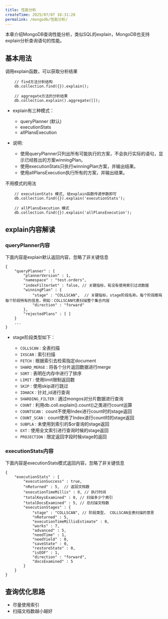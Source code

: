 ```yaml
---
title: 性能分析
createTime: 2025/07/07 18:31:20
permalink: /mongodb/性能分析/
---
```

本章介绍MongoDB查询性能分析，类似SQL的explain，MongoDB也支持explain分析查询语句的性能。

## 基本用法

调用explain函数，可以获取分析结果
```shell
    // find方法分析结构
    db.collection.find({}).explain();

    // aggregate方法的分析结果
    db.collection.explain().aggregate([]);

```

- explain有三种模式：
    - queryPlanner (默认)
    - executionStats
    - allPlansExecution

- 说明:
    - 使用queryPlanner只列出所有可能执行的方案，不会执行实际的语句，显示已经胜出的方案winningPlan。
    - 使用executionStats只执行winningPlan方案，并输出结果。
    - 使用allPlansExecution执行所有的方案，并输出结果。

不用模式的用法
```shell
    // executionStats 模式, 给explain函数传递参数即可
    db.collection.find({}).explain('executionStats');

    // allPlansExecution 模式
    db.collection.find({}).explain('allPlansExecution');
```

## explain内容解读
### queryPlanner内容

下面内容是explain默认返回内容，忽略了非关键信息
```shell
{
    "queryPlanner" : {
        "plannerVersion" : 1,
        "namespace" : "test.orders",
        "indexFilterSet" : false, // 关键指标，有没有使用索引过滤数据
        "winningPlan" : {
            "stage" : "COLLSCAN",  // 关键指标，stage阶段名称。每个阶段都有每个阶段特有的信息，例如：COLLSCAN代表扫描整个集合内容
            "direction" : "forward"
        },
        "rejectedPlans" : [ ]
    }
    ...
}
```

- stage阶段类型如下：

    - `COLLSCAN：`全表扫描
    - `IXSCAN：`索引扫描
    - `FETCH：`根据索引去检索指定document
    - `SHARD_MERGE：`将各个分片返回数据进行merge
    - `SORT：`表明在内存中进行了排序
    - `LIMIT：`使用limit限制返回数
    - `SKIP：`使用skip进行跳过
    - `IDHACK：`针对_id进行查询
    - `SHARDING_FILTER：`通过mongos对分片数据进行查询
    - `COUNT：`利用db.coll.explain().count()之类进行count运算
    - `COUNTSCAN：` count不使用Index进行count时的stage返回
    - `COUNT_SCAN：` count使用了Index进行count时的stage返回
    - `SUBPLA：`未使用到索引的$or查询的stage返回
    - `EXT：`使用全文索引进行查询时候的stage返回
    - `PROJECTION：`限定返回字段时候stage的返回

### executionStats内容

下面内容是executionStats模式返回内容，忽略了非关键信息
```shell
{
    "executionStats" : {
        "executionSuccess" : true,
        "nReturned" : 5,  // 返回文档数
        "executionTimeMillis" : 0, // 执行时间 
        "totalKeysExamined" : 0, // 扫描多少个索引
        "totalDocsExamined" : 5, // 总扫描文档数
        "executionStages" : {
            "stage" : "COLLSCAN", // 阶段类型， COLLSCAN全表扫描的意思
            "nReturned" : 5,
            "executionTimeMillisEstimate" : 0,
            "works" : 7,
            "advanced" : 5,
            "needTime" : 1,
            "needYield" : 0,
            "saveState" : 0,
            "restoreState" : 0,
            "isEOF" : 1,
            "direction" : "forward",
            "docsExamined" : 5
        }
    }
}
```

## 查询优化思路
- 尽量使用索引
- 扫描文档数越小越好